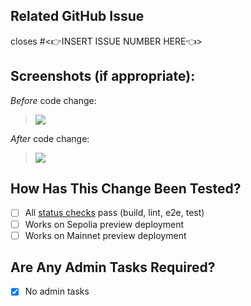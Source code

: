 <!--- Please describe what this PR is about here. -->


## Related GitHub Issue

<!--- Please link to the GitHub issue here. -->
closes #<👉INSERT ISSUE NUMBER HERE👈>

## Screenshots (if appropriate):

<!--- If your pull request changes the UI, please include before/after screenshots. -->

_Before_ code change:
> ![](...)

_After_ code change:
> ![](...)

## How Has This Change Been Tested?

<!--- Please describe in detail how you tested your changes. -->


<!-- Tick the checklist for the tests you completed: -->
- [ ] All [status checks](https://github.com/nation3/citizen-app/blob/main/.github/workflows/ui_mainnet.yml#L35) pass (build, lint, e2e, test)
- [ ] Works on Sepolia preview deployment
- [ ] Works on Mainnet preview deployment

## Are Any Admin Tasks Required?

<!--- Please include any related admin tasks, like adding/changing environment variables in Vercel. -->
- [x] No admin tasks

